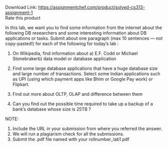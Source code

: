 Download Link: https://assignmentchef.com/product/solved-cs313-assignment-1
<br>
<span class="kksr-muted">Rate this product</span>

In this lab, we want you to find some information from the internet about the following DB researchers and some interesting information about DB applications or tasks. Submit about one paragraph (max 10 sentences — not copy-pasted!) for each of the following for today’s lab :

1. On Wikipedia, find information about a) E.F. Codd or Michael Stonebrakerb) data model or database application

2. Find some large database applications that have a huge database size and large number of transactions. Select some Indian applications such as UPI (using which payment apps like Bhim or Google Pay work) or Flipkart.

3. Find out more about OLTP, OLAP and difference between them

4. Can you find out the possible time required to take up a backup of a bank’s database whose size is 25TB ?

NOTE:

<ol>

 <li>Include the URL in your submission from where you referred the answer.</li>

 <li>We will run a plagiarism check for all the submissions.</li>

 <li>Submit the .pdf file named with your rollnumber_lab1.pdf</li>